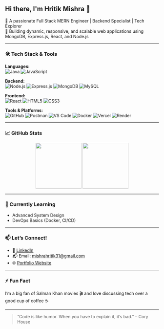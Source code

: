 ## Hi there, I'm Hritik Mishra 👋

🚀 A passionate Full Stack MERN Engineer | Backend Specialist | Tech Explorer  
🎯 Building dynamic, responsive, and scalable web applications using MongoDB, Express.js, React, and Node.js  


---

### 🛠️ Tech Stack & Tools

**Languages:**  
![Java](https://img.shields.io/badge/Java-ED8B00?style=flat&logo=java&logoColor=white)
![JavaScript](https://img.shields.io/badge/JavaScript-F7DF1E?style=flat&logo=javascript&logoColor=black)

**Backend:**  
![Node.js](https://img.shields.io/badge/Node.js-339933?style=flat&logo=node.js&logoColor=white)
![Express.js](https://img.shields.io/badge/Express.js-000000?style=flat&logo=express&logoColor=white)
![MongoDB](https://img.shields.io/badge/MongoDB-4EA94B?style=flat&logo=mongodb&logoColor=white)
![MySQL](https://img.shields.io/badge/MySQL-00758F?style=flat&logo=mysql&logoColor=white)

**Frontend:**  
![React](https://img.shields.io/badge/React-20232A?style=flat&logo=react&logoColor=61DAFB)
![HTML5](https://img.shields.io/badge/HTML5-E34F26?style=flat&logo=html5&logoColor=white)
![CSS3](https://img.shields.io/badge/CSS3-1572B6?style=flat&logo=css3&logoColor=white)

**Tools & Platforms:**  
![GitHub](https://img.shields.io/badge/GitHub-181717?style=flat&logo=github&logoColor=white)
![Postman](https://img.shields.io/badge/Postman-FF6C37?style=flat&logo=postman&logoColor=white)
![VS Code](https://img.shields.io/badge/VS_Code-007ACC?style=flat&logo=visual-studio-code&logoColor=white)
![Docker](https://img.shields.io/badge/Docker-2496ED?style=flat&logo=docker&logoColor=white)
![Vercel](https://img.shields.io/badge/Vercel-000000?style=flat&logo=vercel&logoColor=white)
![Render](https://img.shields.io/badge/Render-46E3B7?style=flat&logo=render&logoColor=white)


---

### 📈 GitHub Stats

<p align="center">
  <img src="https://github-readme-stats.vercel.app/api?username=hritik4096&show_icons=true&theme=radical" height="150"/>
  <img src="https://github-readme-streak-stats.herokuapp.com/?user=hritik4096&theme=radical" height="150"/>
</p>

---

### 🌱 Currently Learning
- Advanced System Design
- DevOps Basics (Docker, CI/CD)

---

### 📫 Let’s Connect!

- 💼 [LinkedIn](https://www.linkedin.com/in/hritik-mishra-02955922a/)
- 📬 Email: mishrahritik31@gmail.com
- 🌐 [Portfolio Website](https://myportfolio-e58a.onrender.com/)


---

### ⚡ Fun Fact
I’m a big fan of Salman Khan movies 🎬 and love discussing tech over a good cup of coffee ☕

---

> “Code is like humor. When you have to explain it, it’s bad.” – Cory House

